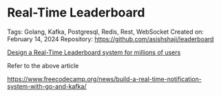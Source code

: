# Real-Time Leaderboard

Tags: Golang, Kafka, Postgresql, Redis, Rest, WebSocket
Created on: February 14, 2024
Repository: https://github.com/asishshaji/leaderboard

[Design a Real-Time Leaderboard system for millions of users](https://medium.com/@mayilb77/design-a-real-time-leaderboard-system-for-millions-of-users-08b96b4b64ce)

Refer to the above article

https://www.freecodecamp.org/news/build-a-real-time-notification-system-with-go-and-kafka/